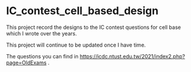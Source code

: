 # IC_contest_cell_based_design
This project record the designs to the IC contest questions for cell base which I wrote over the years.

This project will continue to be updated once I have time.

The questions you can find in https://icdc.ntust.edu.tw/2021/index2.php?page=OldExams .
